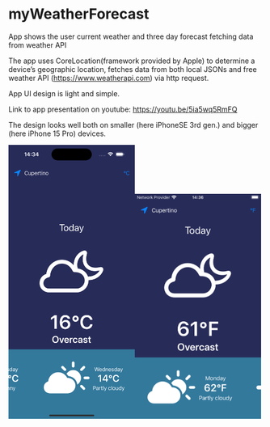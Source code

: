 # myWeatherForecast
App shows the user current weather and three day forecast fetching data from weather API

The app uses CoreLocation(framework provided by Apple) to determine a device’s geographic location, fetches data from both local JSONs and free weather API (https://www.weatherapi.com) via http request.

App UI design is light and simple.

Link to app presentation on youtube: https://youtu.be/5ia5wq5RmFQ

The design looks well both on smaller (here iPhoneSE 3rd gen.) and bigger (here iPhone 15 Pro) devices.

<img width="250" alt="screen_1" src="imgs/screen1.png"><img width="250" alt="screen_2" src="imgs/screen2.png">

